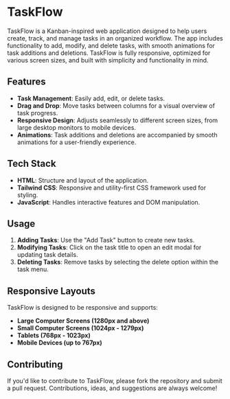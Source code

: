 # TaskFlow

TaskFlow is a Kanban-inspired web application designed to help users create, track, and manage tasks in an organized workflow. The app includes functionality to add, modify, and delete tasks, with smooth animations for task additions and deletions. TaskFlow is fully responsive, optimized for various screen sizes, and built with simplicity and functionality in mind.

## Features

- **Task Management**: Easily add, edit, or delete tasks.
- **Drag and Drop**: Move tasks between columns for a visual overview of task progress.
- **Responsive Design**: Adjusts seamlessly to different screen sizes, from large desktop monitors to mobile devices.
- **Animations**: Task additions and deletions are accompanied by smooth animations for a user-friendly experience.

## Tech Stack

- **HTML**: Structure and layout of the application.
- **Tailwind CSS**: Responsive and utility-first CSS framework used for styling.
- **JavaScript**: Handles interactive features and DOM manipulation.

## Usage

1. **Adding Tasks**: Use the "Add Task" button to create new tasks.
2. **Modifying Tasks**: Click on the task title to open an edit modal for updating task details.
3. **Deleting Tasks**: Remove tasks by selecting the delete option within the task menu.

## Responsive Layouts

TaskFlow is designed to be responsive and supports:
- **Large Computer Screens (1280px and above)**
- **Small Computer Screens (1024px - 1279px)**
- **Tablets (768px - 1023px)**
- **Mobile Devices (up to 767px)**

## Contributing

If you'd like to contribute to TaskFlow, please fork the repository and submit a pull request. Contributions, ideas, and suggestions are always welcome!
